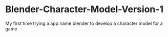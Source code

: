 # Blender-Character-Model-Version-1
My first time trying a app name blender to develop a character model for a game
